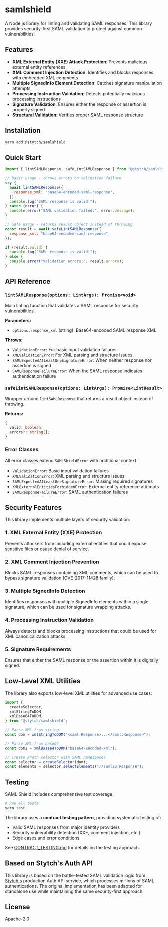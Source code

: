 # samlshield

A Node.js library for linting and validating SAML responses. This library provides security-first SAML validation to protect against common vulnerabilities.

## Features

- **XML External Entity (XXE) Attack Protection**: Prevents malicious external entity references
- **XML Comment Injection Detection**: Identifies and blocks responses with embedded XML comments
- **Multiple SignedInfo Element Detection**: Catches signature manipulation attempts
- **Processing Instruction Validation**: Detects potentially malicious processing instructions
- **Signature Validation**: Ensures either the response or assertion is properly signed
- **Structural Validation**: Verifies proper SAML response structure

## Installation

```bash
yarn add @stytch/samlshield
```

## Quick Start

```javascript
import { lintSAMLResponse, safeLintSAMLResponse } from "@stytch/samlshield";

// Basic usage - throws errors on validation failure
try {
  await lintSAMLResponse({
    response_xml: "base64-encoded-saml-response",
  });
  console.log("SAML response is valid!");
} catch (error) {
  console.error("SAML validation failed:", error.message);
}

// Safe usage - returns result object instead of throwing
const result = await safeLintSAMLResponse({
  response_xml: "base64-encoded-saml-response",
});

if (result.valid) {
  console.log("SAML response is valid!");
} else {
  console.error("Validation errors:", result.errors);
}
```

## API Reference

### `lintSAMLResponse(options: LintArgs): Promise<void>`

Main linting function that validates a SAML response for security vulnerabilities.

**Parameters:**

- `options.response_xml` (string): Base64-encoded SAML response XML

**Throws:**

- `ValidationError`: For basic input validation failures
- `XMLValidationError`: For XML parsing and structure issues
- `SAMLExpectedAtLeastOneSignatureError`: When neither response nor assertion is signed
- `SAMLResponseFailureError`: When the SAML response indicates authentication failure

### `safeLintSAMLResponse(options: LintArgs): Promise<LintResult>`

Wrapper around `lintSAMLResponse` that returns a result object instead of throwing.

**Returns:**

```typescript
{
  valid: boolean;
  errors?: string[];
}
```

### Error Classes

All error classes extend `SAMLShieldError` with additional context:

- `ValidationError`: Basic input validation failures
- `XMLValidationError`: XML parsing and structure issues
- `SAMLExpectedAtLeastOneSignatureError`: Missing required signatures
- `XMLExternalEntitiesForbiddenError`: External entity reference attempts
- `SAMLResponseFailureError`: SAML authentication failures

## Security Features

This library implements multiple layers of security validation:

### 1. XML External Entity (XXE) Protection

Prevents attackers from including external entities that could expose sensitive files or cause denial of service.

### 2. XML Comment Injection Prevention

Blocks SAML responses containing XML comments, which can be used to bypass signature validation (CVE-2017-11428 family).

### 3. Multiple SignedInfo Detection

Identifies responses with multiple SignedInfo elements within a single signature, which can be used for signature wrapping attacks.

### 4. Processing Instruction Validation

Always detects and blocks processing instructions that could be used for XML canonicalization attacks.

### 5. Signature Requirements

Ensures that either the SAML response or the assertion within it is digitally signed.

## Low-Level XML Utilities

The library also exports low-level XML utilities for advanced use cases:

```javascript
import {
  createSelector,
  xmlStringToDOM,
  xmlBase64ToDOM,
} from "@stytch/samlshield";

// Parse XML from string
const dom = xmlStringToDOM("<saml:Response>...</saml:Response>");

// Parse XML from base64
const dom2 = xmlBase64ToDOM("base64-encoded-xml");

// Create XPath selector with SAML namespaces
const selector = createSelector(dom);
const elements = selector.selectElements("//saml2p:Response");
```

## Testing

SAML Shield includes comprehensive test coverage:

```bash
# Run all tests
yarn test
```

The library uses a **contract testing pattern**, providing systematic testing of:

- Valid SAML responses from major identity providers
- Security vulnerability detection (XXE, comment injection, etc.)
- Edge cases and error conditions

See [CONTRACT_TESTING.md](CONTRACT_TESTING.md) for details on the testing approach.

## Based on Stytch's Auth API

This library is based on the battle-tested SAML validation logic from [Stytch's](https://stytch.com) production Auth API service, which processes millions of SAML authentications. The original implementation has been adapted for standalone use while maintaining the same security-first approach.

## License

Apache-2.0
